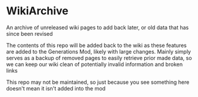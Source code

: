 # WikiArchive
An archive of unreleased wiki pages to add back later, or old data that has since been revised


The contents of this repo will be added back to the wiki as these features are added to the Generations Mod, likely with large changes. Mainly simply serves as a backup of removed pages to easily retrieve prior made data, so we can keep our wiki clean of potentially invalid information and broken links


This repo may not be maintained, so just because you see something here doesn't mean it isn't added into the mod